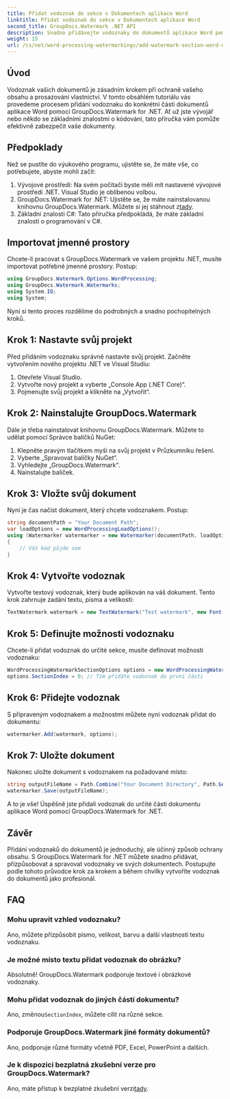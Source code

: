 ```yaml
---
title: Přidat vodoznak do sekce v Dokumentech aplikace Word
linktitle: Přidat vodoznak do sekce v Dokumentech aplikace Word
second_title: GroupDocs.Watermark .NET API
description: Snadno přidávejte vodoznaky do dokumentů aplikace Word pomocí GroupDocs.Watermark for .NET. Chraňte svůj obsah pomocí tohoto jednoduchého průvodce.
weight: 15
url: /cs/net/word-processing-watermarkings/add-watermark-section-word-docs/
---
```

## Úvod
Vodoznak vašich dokumentů je zásadním krokem při ochraně vašeho obsahu a prosazování vlastnictví. V tomto obsáhlém tutoriálu vás provedeme procesem přidání vodoznaku do konkrétní části dokumentů aplikace Word pomocí GroupDocs.Watermark for .NET. Ať už jste vývojář nebo někdo se základními znalostmi o kódování, tato příručka vám pomůže efektivně zabezpečit vaše dokumenty.
## Předpoklady
Než se pustíte do výukového programu, ujistěte se, že máte vše, co potřebujete, abyste mohli začít:
1. Vývojové prostředí: Na svém počítači byste měli mít nastavené vývojové prostředí .NET. Visual Studio je oblíbenou volbou.
2.  GroupDocs.Watermark for .NET: Ujistěte se, že máte nainstalovanou knihovnu GroupDocs.Watermark. Můžete si jej stáhnout z[tady](https://releases.groupdocs.com/Watermark/net/).
3. Základní znalosti C#: Tato příručka předpokládá, že máte základní znalosti o programování v C#.
## Importovat jmenné prostory
Chcete-li pracovat s GroupDocs.Watermark ve vašem projektu .NET, musíte importovat potřebné jmenné prostory. Postup:
```csharp
using GroupDocs.Watermark.Options.WordProcessing;
using GroupDocs.Watermark.Watermarks;
using System.IO;
using System;
```
Nyní si tento proces rozdělíme do podrobných a snadno pochopitelných kroků.
## Krok 1: Nastavte svůj projekt
Před přidáním vodoznaku správně nastavte svůj projekt. Začněte vytvořením nového projektu .NET ve Visual Studiu:
1. Otevřete Visual Studio.
2. Vytvořte nový projekt a vyberte „Console App (.NET Core)“.
3. Pojmenujte svůj projekt a klikněte na „Vytvořit“.
## Krok 2: Nainstalujte GroupDocs.Watermark
Dále je třeba nainstalovat knihovnu GroupDocs.Watermark. Můžete to udělat pomocí Správce balíčků NuGet:
1. Klepněte pravým tlačítkem myši na svůj projekt v Průzkumníku řešení.
2. Vyberte „Spravovat balíčky NuGet“.
3. Vyhledejte „GroupDocs.Watermark“.
4. Nainstalujte balíček.
## Krok 3: Vložte svůj dokument
Nyní je čas načíst dokument, který chcete vodoznakem. Postup:
```csharp
string documentPath = "Your Document Path";
var loadOptions = new WordProcessingLoadOptions();
using (Watermarker watermarker = new Watermarker(documentPath, loadOptions))
{
    // Váš kód půjde sem
}
```
## Krok 4: Vytvořte vodoznak
Vytvořte textový vodoznak, který bude aplikován na váš dokument. Tento krok zahrnuje zadání textu, písma a velikosti:
```csharp
TextWatermark watermark = new TextWatermark("Test watermark", new Font("Arial", 19));
```
## Krok 5: Definujte možnosti vodoznaku
Chcete-li přidat vodoznak do určité sekce, musíte definovat možnosti vodoznaku:
```csharp
WordProcessingWatermarkSectionOptions options = new WordProcessingWatermarkSectionOptions();
options.SectionIndex = 0; // Tím přidáte vodoznak do první části
```
## Krok 6: Přidejte vodoznak
S připraveným vodoznakem a možnostmi můžete nyní vodoznak přidat do dokumentu:
```csharp
watermarker.Add(watermark, options);
```
## Krok 7: Uložte dokument
Nakonec uložte dokument s vodoznakem na požadované místo:
```csharp
string outputFileName = Path.Combine("Your Document Directory", Path.GetFileName(documentPath));
watermarker.Save(outputFileName);
```
A to je vše! Úspěšně jste přidali vodoznak do určité části dokumentu aplikace Word pomocí GroupDocs.Watermark for .NET.
## Závěr
Přidání vodoznaků do dokumentů je jednoduchý, ale účinný způsob ochrany obsahu. S GroupDocs.Watermark for .NET můžete snadno přidávat, přizpůsobovat a spravovat vodoznaky ve svých dokumentech. Postupujte podle tohoto průvodce krok za krokem a během chvilky vytvoříte vodoznak do dokumentů jako profesionál.
## FAQ
### Mohu upravit vzhled vodoznaku?
Ano, můžete přizpůsobit písmo, velikost, barvu a další vlastnosti textu vodoznaku.
### Je možné místo textu přidat vodoznak do obrázku?
Absolutně! GroupDocs.Watermark podporuje textové i obrázkové vodoznaky.
### Mohu přidat vodoznak do jiných částí dokumentu?
 Ano, změnou`SectionIndex`, můžete cílit na různé sekce.
### Podporuje GroupDocs.Watermark jiné formáty dokumentů?
Ano, podporuje různé formáty včetně PDF, Excel, PowerPoint a dalších.
### Je k dispozici bezplatná zkušební verze pro GroupDocs.Watermark?
 Ano, máte přístup k bezplatné zkušební verzi[tady](https://releases.groupdocs.com/).